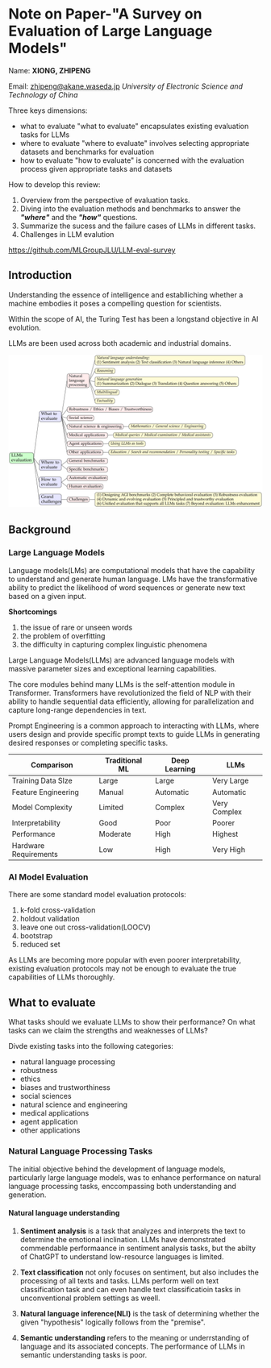 # Note on Paper-"A Survey on Evaluation of Large Language Models"

Name: **XIONG, ZHIPENG**

Email: zhipeng@akane.waseda.jp
*University of Electronic Science and Technology of China*

Three keys dimensions:
- what to evaluate
    "what to evaluate" encapsulates existing evaluation tasks for LLMs
- where to evaluate
    "where to evaluate" involves selecting appropriate datasets and benchmarks for evaluation
- how to evaluate
    "how to evaluate" is concerned with the evaluation process given appropriate tasks and datasets

How to develop this review:
1. Overview from the perspective of evaluation tasks.
2. Diving into the evaluation methods and benchmarks to answer the ***"where"*** and the ***"how"*** questions.
3. Summarize the sucess and the failure cases of LLMs in different tasks.
4. Challenges in LLM evalution

https://github.com/MLGroupJLU/LLM-eval-survey

## Introduction

Understanding the essence of intelligence and establliching whether a machine embodies it poses a compelling question for scientists. 

Within the scope of AI, the Turing Test has been a longstand objective in AI evolution.

LLMs are been used across both academic and industrial domains.

![Fig 1. Structure of this paper](Fig1.Structureofthispaper.png)

## Background

### Large Language Models

Language models(LMs) are computational models that have the capability to understand and generate human language. LMs have the transformative ability to predict the likelihood of word sequences or generate new text based on a given input.

**Shortcomings**
1. the issue of rare or unseen words
2. the problem of overfitting
3. the difficulty in capturing complex linguistic phenomena

Large Language Models(LLMs) are advanced language models with massive parameter sizes and exceptional learning capabilities.

The core modules behind many LLMs is the self-attention module in Transformer. Transformers have revolutionized the field of NLP with their ability to handle sequential data efficiently, allowing for parallelization and capture long-range dependencies in text.

Prompt Engineering  is a common approach to interacting with LLMs, where users design and provide specific prompt texts to guide LLMs in generating desired responses or completing specific tasks.

|Comparison | Traditional ML | Deep Learning | LLMs |
|------ |------ |------ |------|
|Training Data SIze | Large | Large | Very Large |
|Feature Engineering | Manual | Automatic | Automatic |
|Model Complexity | Limited | Complex | Very Complex |
|Interpretability | Good | Poor | Poorer |
|Performance | Moderate | High | Highest |
|Hardware Requirements | Low | High | Very High |

### AI Model Evaluation

There are some standard model evaluation protocols:
1. k-fold cross-validation
2. holdout validation
3. leave one out cross-validation(LOOCV)
4. bootstrap
5. reduced set

As LLMs are becoming more popular with even poorer interpretability, existing evaluation protocols may not be enough to evaluate the true capabilities of LLMs thoroughly.

## What to evaluate

What tasks should we evaluate LLMs to show their performance? On what tasks can we claim the strengths and weaknesses of LLMs?

Divde existing tasks into the following categories:
- natural language processing
- robustness
- ethics
- biases and trustworthiness
- social sciences
- natural science and engineering
- medical applications
- agent application
- other applications

### Natural Language Processing Tasks

The initial objective behind the development of language models, particularly large language models, was to enhance performance on natural language processing tasks, enccompassing both understanding and generation.

#### Natural language understanding

1. **Sentiment analysis** is a task that analyzes and interprets the text to determine the emotional inclination.
    LLMs have demonstrated commendable performaance in sentiment analysis tasks, but the abilty of ChatGPT to understand low-resource languages is limited.

2. **Text classification** not only focuses on sentiment, but also includes the processing of all texts and tasks.
    LLMs perform well on text classification task and can even handle text classificatioin tasks in unconventional problem settings as weell.

3. **Natural language inference(NLI)** is the task of determining whether the given "hypothesis" logically follows from the "premise".

4. **Semantic understanding** refers to the meaning or underrstanding of language and its associated concepts.
    The performance of LLMs in semantic understanding tasks is poor.







